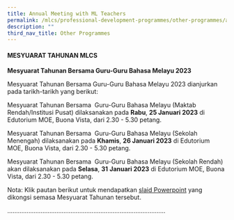 ```yaml
---
title: Annual Meeting with ML Teachers
permalink: /mlcs/professional-development-programmes/other-programmes/annual-meeting-with-ml-teachers/
description: ""
third_nav_title: Other Programmes
---
```

#### **MESYUARAT TAHUNAN MLCS**

**Mesyuarat Tahunan Bersama Guru-Guru Bahasa Melayu 2023**

Mesyuarat Tahunan Bersama Guru-Guru Bahasa Melayu 2023 dianjurkan pada tarikh-tarikh yang berikut:

Mesyuarat Tahunan Bersama  Guru-Guru Bahasa Melayu (Maktab Rendah/Institusi Pusat) dilaksanakan pada **Rabu**, **25 Januari 2023** di Edutorium MOE, Buona Vista, dari 2.30 - 5.30 petang.

Mesyuarat Tahunan Bersama  Guru-Guru Bahasa Melayu (Sekolah Menengah) dilaksanakan pada **Khamis**, **26 Januari 2023** di Edutorium MOE, Buona Vista, dari 2.30 - 5.30 petang.

Mesyuarat Tahunan Bersama  Guru-Guru Bahasa Melayu (Sekolah Rendah) akan dilaksanakan pada **Selasa**, **31** **Januari 2023** di Edutorium MOE, Buona Vista, dari 2.30 - 5.30 petang.

Nota: Klik pautan berikut untuk mendapatkan [slaid Powerpoint](https://academyofsingaporeteachers-moe-edu-sg-admin.cwp.sg/docs/librariesprovider6/annual-mtg-with-ml-teachers-2021/membudayakan-kecemerlangan-profesional-guru-bahasa-melayu.pdf) yang dikongsi semasa Mesyuarat Tahunan tersebut.

..........................................................................................